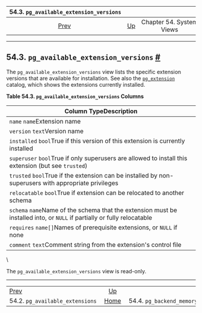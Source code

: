 <!--?xml version="1.0" encoding="UTF-8" standalone="no"?-->

|                   54.3. `pg_available_extension_versions`                  |                                             |                          |                                                       |                                                                                  |
| :------------------------------------------------------------------------: | :------------------------------------------ | :----------------------: | ----------------------------------------------------: | -------------------------------------------------------------------------------: |
| [Prev](view-pg-available-extensions.html "54.2. pg_available_extensions")  | [Up](views.html "Chapter 54. System Views") | Chapter 54. System Views | [Home](index.html "PostgreSQL 17devel Documentation") |  [Next](view-pg-backend-memory-contexts.html "54.4. pg_backend_memory_contexts") |

***

## 54.3. `pg_available_extension_versions` [#](#VIEW-PG-AVAILABLE-EXTENSION-VERSIONS)



The `pg_available_extension_versions` view lists the specific extension versions that are available for installation. See also the [`pg_extension`](catalog-pg-extension.html "53.22. pg_extension") catalog, which shows the extensions currently installed.

**Table 54.3. `pg_available_extension_versions` Columns**

| Column TypeDescription                                                                                                   |
| ------------------------------------------------------------------------------------------------------------------------ |
| `name` `name`Extension name                                                                                              |
| `version` `text`Version name                                                                                             |
| `installed` `bool`True if this version of this extension is currently installed                                          |
| `superuser` `bool`True if only superusers are allowed to install this extension (but see `trusted`)                      |
| `trusted` `bool`True if the extension can be installed by non-superusers with appropriate privileges                     |
| `relocatable` `bool`True if extension can be relocated to another schema                                                 |
| `schema` `name`Name of the schema that the extension must be installed into, or `NULL` if partially or fully relocatable |
| `requires` `name[]`Names of prerequisite extensions, or `NULL` if none                                                   |
| `comment` `text`Comment string from the extension's control file                                                         |

\


The `pg_available_extension_versions` view is read-only.

***

|                                                                            |                                                       |                                                                                  |
| :------------------------------------------------------------------------- | :---------------------------------------------------: | -------------------------------------------------------------------------------: |
| [Prev](view-pg-available-extensions.html "54.2. pg_available_extensions")  |      [Up](views.html "Chapter 54. System Views")      |  [Next](view-pg-backend-memory-contexts.html "54.4. pg_backend_memory_contexts") |
| 54.2. `pg_available_extensions`                                            | [Home](index.html "PostgreSQL 17devel Documentation") |                                               54.4. `pg_backend_memory_contexts` |
